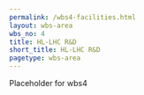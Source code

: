 ```yaml
---
permalink: /wbs4-facilities.html
layout: wbs-area
wbs_no: 4
title: HL-LHC R&D
short_title: HL-LHC R&D
pagetype: wbs-area
---
```


Placeholder for wbs4
